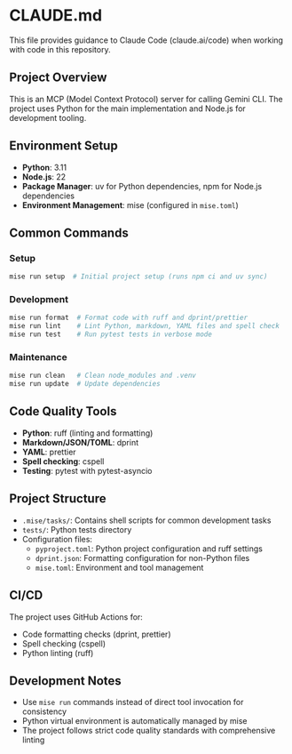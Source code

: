 # CLAUDE.md

This file provides guidance to Claude Code (claude.ai/code) when working with code in this repository.

## Project Overview

This is an MCP (Model Context Protocol) server for calling Gemini CLI. The project uses Python for the main implementation and Node.js for development tooling.

## Environment Setup

- **Python**: 3.11
- **Node.js**: 22
- **Package Manager**: uv for Python dependencies, npm for Node.js dependencies
- **Environment Management**: mise (configured in `mise.toml`)

## Common Commands

### Setup
```bash
mise run setup  # Initial project setup (runs npm ci and uv sync)
```

### Development
```bash
mise run format  # Format code with ruff and dprint/prettier
mise run lint    # Lint Python, markdown, YAML files and spell check
mise run test    # Run pytest tests in verbose mode
```

### Maintenance
```bash
mise run clean   # Clean node_modules and .venv
mise run update  # Update dependencies
```

## Code Quality Tools

- **Python**: ruff (linting and formatting)
- **Markdown/JSON/TOML**: dprint
- **YAML**: prettier
- **Spell checking**: cspell
- **Testing**: pytest with pytest-asyncio

## Project Structure

- `.mise/tasks/`: Contains shell scripts for common development tasks
- `tests/`: Python tests directory
- Configuration files:
  - `pyproject.toml`: Python project configuration and ruff settings
  - `dprint.json`: Formatting configuration for non-Python files
  - `mise.toml`: Environment and tool management

## CI/CD

The project uses GitHub Actions for:
- Code formatting checks (dprint, prettier)
- Spell checking (cspell)
- Python linting (ruff)

## Development Notes

- Use `mise run` commands instead of direct tool invocation for consistency
- Python virtual environment is automatically managed by mise
- The project follows strict code quality standards with comprehensive linting